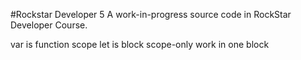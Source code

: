 #Rockstar Developer 5 
A work-in-progress source code in RockStar Developer Course.


var is function scope
let is block scope-only work in one block